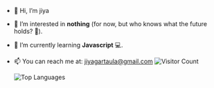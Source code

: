 - 👋 Hi, I’m jiya
- 👀 I’m interested in **nothing** (for now, but who knows what the future holds? 🤔).
- 🌱 I’m currently learning **Javascript** 💻.
- 📫 You can reach me at: jiyagartaula@gmail.com     ![Visitor Count](https://komarev.com/ghpvc/?username=yourusername&color=blue)
 
     ![Top Languages](https://github-readme-stats.vercel.app/api/top-langs/?username=Jiya-004&layout=compact&theme=dark)


